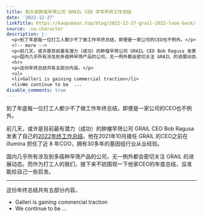 ```yaml
---
title: 和头部肿瘤早筛公司 GRAIL CEO 学写年终工作总结
date: '2022-12-27'
linkTitle: https://kaopubear.top/blog/2022-12-27-grail-2022-look-back/
source: .na.character
description: |-
  <p>到了年底每一位打工人都少不了做工作年终总结，即便是一家公司的CEO也不例外。</p>
  <!-- more -->
  <p>前几天，或许是目前最有潜力（成功）的肿瘤早筛公司 GRAIL CEO Bob Ragusa 发表了自己的<a href="https://grail.com/stories/a-look-back-at-2022/">2022年终工作总结</a>。他在2021年10月接任 GRAIL 的CEO之前在 illumina 担任了近 8 年COO，拥有30多年的基因组行业从业经验。</p>
  <p>国内几乎所有涉及到多癌种早筛产品的公司，无一例外都会密切关注 GRAIL 的进展动态。而作为打工人的我们，接下来不妨围观一下他家CEO的年度总结，没准能给自己一些启发。</p>
  <hr>
  <p>这份年终总结共有五部分内容。</p>
  <ul>
  <li>Galleri is gaining commercial traction</li>
  <li>We continue to be  ...
disable_comments: true
---
```

<p>到了年底每一位打工人都少不了做工作年终总结，即便是一家公司的CEO也不例外。</p>
<!-- more -->
<p>前几天，或许是目前最有潜力（成功）的肿瘤早筛公司 GRAIL CEO Bob Ragusa 发表了自己的<a href="https://grail.com/stories/a-look-back-at-2022/">2022年终工作总结</a>。他在2021年10月接任 GRAIL 的CEO之前在 illumina 担任了近 8 年COO，拥有30多年的基因组行业从业经验。</p>
<p>国内几乎所有涉及到多癌种早筛产品的公司，无一例外都会密切关注 GRAIL 的进展动态。而作为打工人的我们，接下来不妨围观一下他家CEO的年度总结，没准能给自己一些启发。</p>
<hr>
<p>这份年终总结共有五部分内容。</p>
<ul>
<li>Galleri is gaining commercial traction</li>
<li>We continue to be  ...